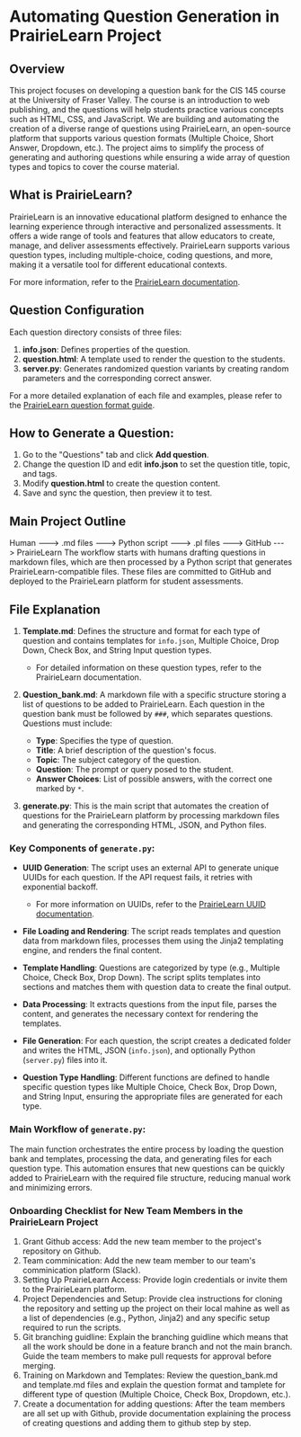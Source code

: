 
# Automating Question Generation in PrairieLearn Project

## Overview

This project focuses on developing a question bank for the CIS 145 course at the University of Fraser Valley. The course is an introduction to web publishing, and the questions will help students practice various concepts such as HTML, CSS, and JavaScript. We are building and automating the creation of a diverse range of questions using PrairieLearn, an open-source platform that supports various question formats (Multiple Choice, Short Answer, Dropdown, etc.). The project aims to simplify the process of generating and authoring questions while ensuring a wide array of question types and topics to cover the course material.

## What is PrairieLearn?

PrairieLearn is an innovative educational platform designed to enhance the learning experience through interactive and personalized assessments. It offers a wide range of tools and features that allow educators to create, manage, and deliver assessments effectively. PrairieLearn supports various question types, including multiple-choice, coding questions, and more, making it a versatile tool for different educational contexts. 

For more information, refer to the [PrairieLearn documentation](https://prairielearn.readthedocs.io/en/latest/).

## Question Configuration

Each question directory consists of three files:

1. **info.json**: Defines properties of the question.
2. **question.html**: A template used to render the question to the students.
3. **server.py**: Generates randomized question variants by creating random parameters and the corresponding correct answer.

For a more detailed explanation of each file and examples, please refer to the [PrairieLearn question format guide](https://prairielearn.readthedocs.io/en/latest/question/).

## How to Generate a Question:

1. Go to the "Questions" tab and click **Add question**.
2. Change the question ID and edit **info.json** to set the question title, topic, and tags.
3. Modify **question.html** to create the question content.
4. Save and sync the question, then preview it to test.

## Main Project Outline
Human ---> .md files ---> Python script ---> .pl files ---> GitHub ---> PrairieLearn
The workflow starts with humans drafting questions in markdown files, which are then processed by a Python script that generates PrairieLearn-compatible files. These files are committed to GitHub and deployed to the PrairieLearn platform for student assessments.


## File Explanation

1. **Template.md**: Defines the structure and format for each type of question and contains templates for `info.json`, Multiple Choice, Drop Down, Check Box, and String Input question types.
   - For detailed information on these question types, refer to the PrairieLearn documentation.
   
2. **Question_bank.md**: A markdown file with a specific structure storing a list of questions to be added to PrairieLearn. Each question in the question bank must be followed by `###`, which separates questions. Questions must include:
   - **Type**: Specifies the type of question.
   - **Title**: A brief description of the question's focus.
   - **Topic**: The subject category of the question.
   - **Question**: The prompt or query posed to the student.
   - **Answer Choices**: List of possible answers, with the correct one marked by `*`.

3. **generate.py**: This is the main script that automates the creation of questions for the PrairieLearn platform by processing markdown files and generating the corresponding HTML, JSON, and Python files.

### Key Components of `generate.py`:

- **UUID Generation**: The script uses an external API to generate unique UUIDs for each question. If the API request fails, it retries with exponential backoff.
  - For more information on UUIDs, refer to the [PrairieLearn UUID documentation](https://prairielearn.readthedocs.io/en/latest/uuid/).
  
- **File Loading and Rendering**: The script reads templates and question data from markdown files, processes them using the Jinja2 templating engine, and renders the final content.

- **Template Handling**: Questions are categorized by type (e.g., Multiple Choice, Check Box, Drop Down). The script splits templates into sections and matches them with question data to create the final output.

- **Data Processing**: It extracts questions from the input file, parses the content, and generates the necessary context for rendering the templates.

- **File Generation**: For each question, the script creates a dedicated folder and writes the HTML, JSON (`info.json`), and optionally Python (`server.py`) files into it.

- **Question Type Handling**: Different functions are defined to handle specific question types like Multiple Choice, Check Box, Drop Down, and String Input, ensuring the appropriate files are generated for each type.

### Main Workflow of `generate.py`:

The main function orchestrates the entire process by loading the question bank and templates, processing the data, and generating files for each question type. This automation ensures that new questions can be quickly added to PrairieLearn with the required file structure, reducing manual work and minimizing errors.

### Onboarding Checklist for New Team Members in the PrairieLearn Project

1. Grant Github access: Add the new team member to the project's repository on Github.
2. Team comminication: Add the new team member to our team's comminication platform (Slack).
3. Setting Up PrairieLearn Access: Provide login credentials or invite them to the PrairieLearn platform.
4. Project Dependencies and Setup: Provide clea instructions for cloning the repository and setting up the project on their local mahine as well as a list of dependencies (e.g., Python, Jinja2) and any specific setup required to run the scripts.
5. Git branching guidline: Explain the branching guidline which means that all the work should be done in a feature branch and not the main branch. Guide the team members to make pull requests for approval before merging.
6. Training on Markdown and Templates: Review the question_bank.md and template.md files and explain the question format and tamplete for different type of question (Multiple Choice, Check Box, Dropdown, etc.).
7. Create a documentation for adding questions: After the team members are all set up with Github, provide documentation explaining the process of creating questions and adding them to github step by step.












 


